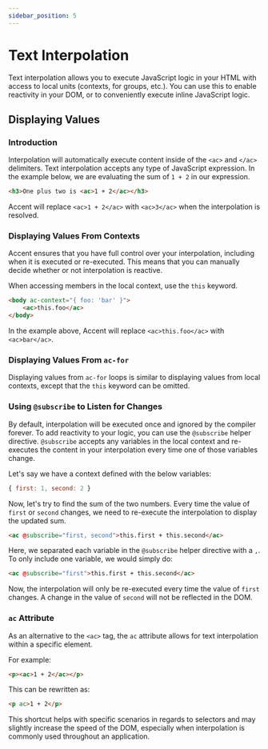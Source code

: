 ```yaml
---
sidebar_position: 5
---
```


# Text Interpolation

Text interpolation allows you to execute JavaScript logic in your HTML with access to local units (contexts, for groups, etc.). You can use this to enable reactivity in your DOM, or to conveniently execute inline JavaScript logic.

## Displaying Values 

### Introduction

Interpolation will automatically execute content inside of the `<ac>` and `</ac>` delimiters. Text interpolation accepts any type of JavaScript expression. In the example below, we are evaluating the sum of `1 + 2` in our expression.

```html
<h3>One plus two is <ac>1 + 2</ac></h3>
```

Accent will replace `<ac>1 + 2</ac>` with `<ac>3</ac>` when the interpolation is resolved. 

### Displaying Values From Contexts

Accent ensures that you have full control over your interpolation, including when it is executed or re-executed. This means that you can manually decide whether or not interpolation is reactive. 

When accessing members in the local context, use the `this` keyword.

```html
<body ac-context="{ foo: 'bar' }">
    <ac>this.foo</ac>
</body>
```

In the example above, Accent will replace `<ac>this.foo</ac>` with `<ac>bar</ac>`.

### Displaying Values From `ac-for`

Displaying values from `ac-for` loops is similar to displaying values from local contexts, except that the `this` keyword can be omitted. 

### Using `@subscribe` to Listen for Changes

By default, interpolation will be executed once and ignored by the compiler forever. To add reactivity to your logic, you can use the `@subscribe` helper directive. `@subscribe` accepts any variables in the local context and re-executes the content in your interpolation every time one of those variables change. 

Let's say we have a context defined with the below variables:

```js
{ first: 1, second: 2 }
```

Now, let's try to find the sum of the two numbers. Every time the value of `first` or `second` changes, we need to re-execute the interpolation to display the updated sum.

```html
<ac @subscribe="first, second">this.first + this.second</ac>
```

Here, we separated each variable in the `@subscribe` helper directive with a `,`. To only include one variable, we would simply do:

```html
<ac @subscribe="first">this.first + this.second</ac>
```

Now, the interpolation will only be re-executed every time the value of `first` changes. A change in the value of `second` will not be reflected in the DOM.

### `ac` Attribute

As an alternative to the `<ac>` tag, the `ac` attribute allows for text interpolation within a specific element. 

For example: 

```html
<p><ac>1 + 2</ac></p>
```

This can be rewritten as: 

```html
<p ac>1 + 2</p>
```

This shortcut helps with specific scenarios in regards to selectors and may slightly increase the speed of the DOM, especially when interpolation is commonly used throughout an application.